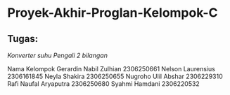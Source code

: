 # Proyek-Akhir-Proglan-Kelompok-C
## Tugas:
*Konverter suhu*
*Pengali 2 bilangan*

Nama Kelompok
Gerardin Nabil Zulhian 2306250661
Nelson Laurensius 2306161845
Neyla Shakira 2306250655
Nugroho Ulil Abshar 2306229310
Rafi Naufal Aryaputra 2306250680
Syahmi Hamdani  2306220532
